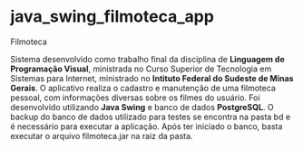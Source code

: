# java_swing_filmoteca_app
Filmoteca

Sistema desenvolvido como trabalho final da disciplina de <strong>Linguagem de Programação Visual</strong>, ministrada no Curso Superior de Tecnologia em Sistemas para Internet, ministrado no <strong>Intituto Federal do Sudeste de Minas Gerais</strong>.
O aplicativo realiza o cadastro e manutenção de uma filmoteca pessoal, com informações diversas sobre os filmes do usuário. Foi desenvolvido utilizando <strong>Java Swing</strong> e banco de dados <strong>PostgreSQL</strong>.
O backup do banco de dados utilizado para testes se encontra na pasta bd e é necessário para executar a aplicação. Após ter iniciado o banco, basta executar o arquivo filmoteca.jar na raiz da pasta.

